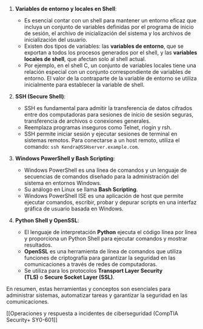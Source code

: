 1. **Variables de entorno y locales en Shell**:
    
    - Es esencial contar con un shell para mantener un entorno eficaz que incluya un conjunto de variables definidas por el programa de inicio de sesión, el archivo de inicialización del sistema y los archivos de inicialización del usuario.
    - Existen dos tipos de variables: las **variables de entorno**, que se exportan a todos los procesos generados por el shell, y las **variables locales de shell**, que afectan solo al shell actual.
    - Por ejemplo, en el shell C, un conjunto de variables locales tiene una relación especial con un conjunto correspondiente de variables de entorno. El valor de la contraparte de la variable de entorno se utiliza inicialmente para establecer la variable de shell.

2. **SSH (Secure Shell)**:
    
    - SSH es fundamental para admitir la transferencia de datos cifrados entre dos computadoras para sesiones de inicio de sesión seguras, transferencia de archivos o conexiones generales.
    - Reemplaza programas inseguros como Telnet, rlogin y rsh.
    - SSH permite iniciar sesión y ejecutar sesiones de terminal en sistemas remotos. Para conectarse a un host remoto, utiliza el comando: `ssh Kendra@SSHserver.example.com`.

3. **Windows PowerShell y Bash Scripting**:
    
    - Windows PowerShell es una línea de comandos y un lenguaje de secuencias de comandos diseñado para la administración del sistema en entornos Windows.
    - Su análogo en Linux se llama **Bash Scripting**.
    - Windows PowerShell ISE es una aplicación de host que permite ejecutar comandos, escribir, probar y depurar scripts en una interfaz gráfica de usuario basada en Windows.

4. **Python Shell y OpenSSL**:
    
    - El lenguaje de interpretación **Python** ejecuta el código línea por línea y proporciona un Python Shell para ejecutar comandos y mostrar resultados.
    - **OpenSSL** es una herramienta de línea de comandos que utiliza funciones de criptografía para garantizar la seguridad en las comunicaciones a través de redes de computadoras.
    - Se utiliza para los protocolos **Transport Layer Security (TLS)** o **Secure Socket Layer (SSL)**.

En resumen, estas herramientas y conceptos son esenciales para administrar sistemas, automatizar tareas y garantizar la seguridad en las comunicaciones.

[[Operaciones y respuesta a incidentes de ciberseguridad (CompTIA Security+ SY0-601]]